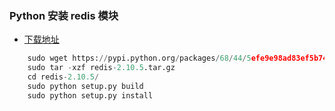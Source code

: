 ### Python 安装 redis 模块
* [下载地址](https://pypi.python.org/pypi/redis/2.10.5#downloads)

```python
	sudo wget https://pypi.python.org/packages/68/44/5efe9e98ad83ef5b742ce62a15bea609ed5a0d1caf35b79257ddb324031a/redis-2.10.5.tar.gz#md5=3b26c2b9703b4b56b30a1ad508e31083
	sudo tar -xzf redis-2.10.5.tar.gz
	cd redis-2.10.5/
	sudo python setup.py build
	sudo python setup.py install
```
